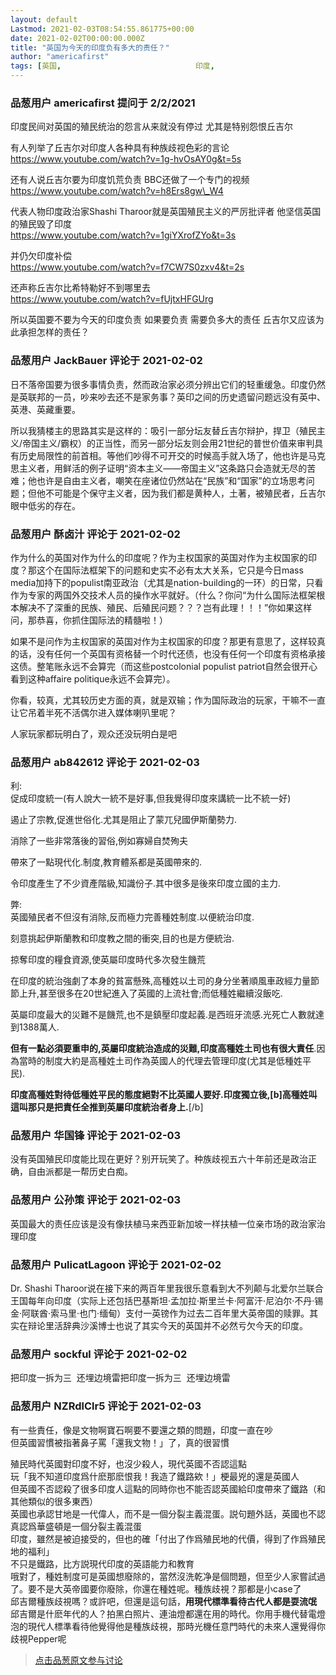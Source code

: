 ```yaml
---
layout: default
Lastmod: 2021-02-03T08:54:55.861775+00:00
date: 2021-02-02T00:00:00.000Z
title: "英国为今天的印度负有多大的责任？"
author: "americafirst"
tags: [英国,								印度,								殖民主义]
---
```



### 品葱用户 **americafirst** 提问于 2/2/2021
    
印度民间对英国的殖民统治的怨言从来就没有停过 尤其是特别怨恨丘吉尔   
  
有人列举了丘吉尔对印度人各种具有种族歧视色彩的言论  
https://www.youtube.com/watch?v=1g-hvOsAY0g&t=5s  
  
还有人说丘吉尔要为印度饥荒负责 BBC还做了一个专门的视频  
https://www.youtube.com/watch?v=h8Ers8gw\_W4  
  
代表人物印度政治家Shashi Tharoor就是英国殖民主义的严厉批评者 他坚信英国的殖民毁了印度  
https://www.youtube.com/watch?v=1giYXrofZYo&t=3s  
  
并仍欠印度补偿   
https://www.youtube.com/watch?v=f7CW7S0zxv4&t=2s  
  
还声称丘吉尔比希特勒好不到哪里去  
https://www.youtube.com/watch?v=fUjtxHFGUrg  
  
所以英国要不要为今天的印度负责 如果要负责 需要负多大的责任 丘吉尔又应该为此承担怎样的责任？
    
                

### 品葱用户 **JackBauer** 评论于 2021-02-02
        
日不落帝国要为很多事情负责，然而政治家必须分辨出它们的轻重缓急。印度仍然是英联邦的一员，吵来吵去还不是家务事？英印之间的历史遗留问题远没有英中、英港、英藏重要。  
  
所以我猜楼主的思路其实是这样的：吸引一部分坛友替丘吉尔辩护，捍卫（殖民主义/帝国主义/霸权）的正当性，而另一部分坛友则会用21世纪的普世价值来审判具有历史局限性的前首相。等他们吵得不可开交的时候高手就入场了，他也许是马克思主义者，用鲜活的例子证明“资本主义——帝国主义”这条路只会造就无尽的苦难；他也许是自由主义者，嘲笑在座诸位仍然站在“民族”和“国家”的立场思考问题；但他不可能是个保守主义者，因为我们都是黄种人，土著，被殖民者，丘吉尔眼中低劣的存在。
        
                

### 品葱用户 **酥卤汁** 评论于 2021-02-02
        
作为什么的英国对作为什么的印度呢？作为主权国家的英国对作为主权国家的印度？那这个在国际法框架下的问题和史实不必有太大关系，它只是今日mass media加持下的populist南亚政治（尤其是nation-building的一环）的日常，只看作为专家的两国外交技术人员的操作水平就好。（什么？你问“为什么国际法框架根本解决不了深重的民族、殖民、后殖民问题？？？岂有此理！！！”你如果这样问，那恭喜，你抓住国际法的精髓啦！）  
  
如果不是问作为主权国家的英国对作为主权国家的印度？那更有意思了，这样较真的话，没有任何一个英国有资格替一个时代还债，也没有任何一个印度有资格承接这债。整笔账永远不会算完（而这些postcolonial populist patriot自然会很开心看到这种affaire politique永远不会算完）。  
  
你看，较真，尤其较历史方面的真，就是双输；作为国际政治的玩家，干嘛不一直让它吊着半死不活偶尔进入媒体喇叭里呢？  
  
人家玩家都玩明白了，观众还没玩明白是吧
        
                

### 品葱用户 **ab842612** 评论于 2021-02-03
        
利:  
促成印度統一(有人說大一統不是好事,但我覺得印度來講統一比不統一好)  
  
遏止了宗教,促進世俗化.尤其是阻止了蒙兀兒國伊斯蘭勢力.  
  
消除了一些非常落後的習俗,例如寡婦自焚殉夫  
  
帶來了一點現代化.制度,教育體系都是英國帶來的.  
  
令印度產生了不少資產階級,知識份子.其中很多是後來印度立國的主力.  
  
弊:  
英國殖民者不但沒有消除,反而極力完善種姓制度.以便統治印度.  
  
刻意挑起伊斯蘭教和印度教之間的衝突,目的也是方便統治.  
  
掠奪印度的糧食資源,使英屬印度時代多次發生饑荒  
  
在印度的統治強劇了本身的貧富懸殊,高種姓以土司的身分坐著順風車政經力量節節上升,甚至很多在20世紀進入了英國的上流社會;而低種姓繼續沒飯吃.  
  
英屬印度最大的災難不是饑荒,也不是鎮壓印度起義.是西班牙流感.光死亡人數就達到1388萬人.  
  
  
  
  
  
**但有一點必須要重申的,英屬印度統治造成的災難,印度高種姓土司也有很大責任**.因為當時的制度大約是高種姓土司作為英國人的代理去管理印度(尤其是低種姓平民).  
  
**印度高種姓對待低種姓平民的態度絕對不比英國人要好.印度獨立後,\[b\]高種姓叫這叫那只是把責任全推到英屬印度統治者身上.**\[/b\]
        
                

### 品葱用户 **华国锋** 评论于 2021-02-03
        
没有英国殖民印度能比现在更好？别开玩笑了。种族歧视五六十年前还是政治正确，自由派都是一帮历史白痴。
        
                

### 品葱用户 **公孙策** 评论于 2021-02-03
        
英国最大的责任应该是没有像扶植马来西亚新加坡一样扶植一位亲市场的政治家治理印度
        
                

### 品葱用户 **PulicatLagoon** 评论于 2021-02-02
        
Dr. Shashi Tharoor说在接下来的两百年里我很乐意看到大不列颠与北爱尔兰联合王国每年向印度（实际上还包括巴基斯坦·孟加拉·斯里兰卡·阿富汗·尼泊尔·不丹·锡金·阿联酋·索马里·也门·缅甸）支付一英镑作为过去二百年里大英帝国的赎罪。其实在辩论里活辞典沙溪博士也说了其实今天的英国并不必然亏欠今天的印度。
        
                

### 品葱用户 **sockful** 评论于 2021-02-02
        
把印度一拆为三  还埋边境雷把印度一拆为三  还埋边境雷
        
                

### 品葱用户 **NZRdlClr5** 评论于 2021-02-03
        
有一些責任，像是文物啊寶石啊要不要還之類的問題，印度一直在吵  
但英國習慣被指著鼻子罵「還我文物！」了，真的很習慣  
  
殖民時代英國對印度不好，也沒少殺人，現代英國不否認這點  
玩「我不知道印度爲什麽那麽恨我！我造了鐵路欸！」梗最兇的還是英國人  
但英國不否認殺了很多印度人這點的同時你也不能否認英國給印度帶來了鐵路（和其他類似的很多東西）  
英國也承認甘地是一代偉人，而不是一個分裂主義混蛋。説句題外話，英國也不認真認爲華盛頓是一個分裂主義混蛋  
印度，雖然是被迫接受的，但也的確「付出了作爲殖民地的代價，得到了作爲殖民地的福利」  
不只是鐵路，比方説現代印度的英語能力和教育  
哦對了，種姓制度可是英國想廢除的，當然沒洗乾净是個問題，但至少人家嘗試過了。要不是大英帝國要你廢除，你還在種姓呢。種族歧視？那都是小case了  
邱吉爾種族歧視嗎？或許吧，但還是這句話，**用現代標準看待古代人都是耍流氓**  
邱吉爾是什麽年代的人？拍黑白照片、連油燈都還在用的時代。你用手機代替電燈泡的現代人標準看待他覺得他是種族歧視，那時光機任意門時代的未來人還覺得你歧視Pepper呢
        
                





> [点击品葱原文参与讨论](https://pincong.rocks/question/36082)


